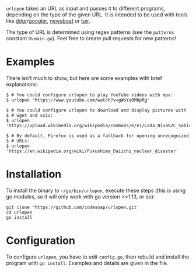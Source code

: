 `urlopen` takes an URL as input and passes it to different programs,
depending on the type of the given URL. It is intended to be used with
tools like
[ddgr](https://github.com/jarun/ddgr)/[googler](https://github.com/jarun/googler),
[newsboat](https://github.com/newsboat/newsboat) or
[tuir](https://gitlab.com/ajak/tuir).

The type of URL is determined using regex patterns (see the `patterns`
constant in `main.go`). Feel free to create pull requests for new
patterns!

# Examples
There isn't much to show, but here are some examples with brief
explanations:
```console
$ # You could configure urlopen to play YouTube videos with mpv:
$ urlopen 'https://www.youtube.com/watch?v=gWsYaOM6pRg'

$ # You could configure urlopen to download and display pictures with
$ # wget and sxiv:
$ urlopen 'https://upload.wikimedia.org/wikipedia/commons/e/e1/Lada_Niva%2C_Sabir_%28P1090298%29.jpg'

$ # By default, Firefox is used as a fallback for opening unrecognized
$ # URLs:
$ urlopen 'https://en.wikipedia.org/wiki/Fukushima_Daiichi_nuclear_disaster'
```

# Installation
To install the binary to `~/go/bin/urlopen`, execute these steps (this
is using go modules, so it will only work with go version >=1.13, or
so):
```
git clone 'https://github.com/codesoap/urlopen.git'
cd urlopen
go install
```

# Configuration
To configure `urlopen`, you have to edit `config.go`, then rebuild and
install the program with `go install`. Examples and details are given in
the file.
